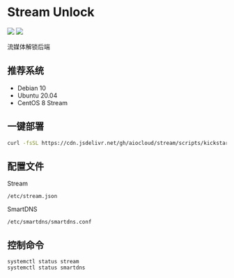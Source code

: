 # Stream Unlock
[![](https://img.shields.io/badge/Telegram-Group-blue)](https://t.me/aioCloud)
[![](https://img.shields.io/badge/Telegram-Channel-green)](https://t.me/aioCloud_channel) 

流媒体解锁后端

## 推荐系统
- Debian 10
- Ubuntu 20.04
- CentOS 8 Stream

## 一键部署
```bash
curl -fsSL https://cdn.jsdelivr.net/gh/aiocloud/stream/scripts/kickstart.sh | bash
```

## 配置文件
Stream
```
/etc/stream.json
```
SmartDNS
```
/etc/smartdns/smartdns.conf
```

## 控制命令
```
systemctl status stream
systemctl status smartdns
```
